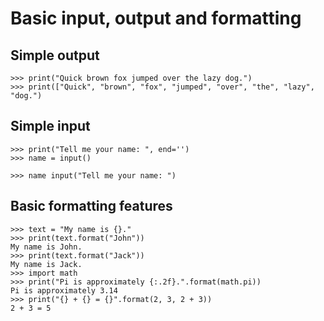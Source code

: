 # Basic input, output and formatting

## Simple output

    >>> print("Quick brown fox jumped over the lazy dog.")
    >>> print(["Quick", "brown", "fox", "jumped", "over", "the", "lazy", "dog.")

## Simple input

    >>> print("Tell me your name: ", end='')
    >>> name = input()

    >>> name input("Tell me your name: ")

## Basic formatting features

    >>> text = "My name is {}."
    >>> print(text.format("John"))
    My name is John.
    >>> print(text.format("Jack"))
    My name is Jack.
    >>> import math
    >>> print("Pi is approximately {:.2f}.".format(math.pi))
    Pi is approximately 3.14
    >>> print("{} + {} = {}".format(2, 3, 2 + 3))
    2 + 3 = 5
